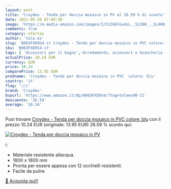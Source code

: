 ```yaml
---
layout: post
title: 'Croydex - Tenda per doccia mosaico in PV al 26.59 % di sconto'
date: 2021-05-26 07:04:39
image: 'https://m.media-amazon.com/images/I/51I8GlGu4zL._SL500_._SL400_.jpg'
comments: true
category: ofertas
author: 'tole.es'
slug: 'B003FXD9S4-it Croydex - Tenda per doccia mosaico in PVC colore: blu'
sku: 'B003FXD9S4-it'
tags: [ 'Accessori per il bagno','Arredamento, accessori e biancheria  per il bagno','Casa e cucina','Tende','Tende da doccia, binari e ganci','croydex', ]
actualPrice: 10.24 EUR
currency: EUR
price: 10.24
comparePrice: 13.95 EUR
prodname: 'Croydex - Tenda per doccia mosaico in PVC  colore: blu'
country: 'it'
flag: '🇮🇹'
brand: 'Croydex'
buyurl: 'https://www.amazon.it/dp/B003FXD9S4/?tag=tolees00-21'
descuento: '26.59'
average: '10.24'
---
```


Puoi trovare [Croydex - Tenda per doccia mosaico in PVC  colore: blu](https://www.amazon.it/dp/B003FXD9S4/?tag=tolees00-21) con il prezzo 10.24 EUR (originale: 13.95 EUR) 26.59 % sconto qui:

[![Croydex - Tenda per doccia mosaico in PV](https://m.media-amazon.com/images/I/51I8GlGu4zL._SL500_._SL400_.jpg)](https://www.amazon.it/dp/B003FXD9S4/?tag=tolees00-21)

ℹ️:

- Materiale resistente allacqua.
- 1800 x 1800 mm
- Pronta per essere appesa con 12 occhielli resistenti.
- Facile da pulire

[🛒 Acquista qui!!](https://www.amazon.it/dp/B003FXD9S4/?tag=tolees00-21)
